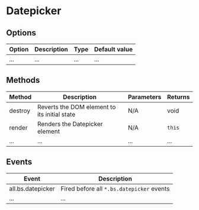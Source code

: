 # Datepicker

## Options

| Option | Description | Type | Default value |
| ------ | ----------- | ---- | ------------- |
| ... | ... | ... | ... |

## Methods

| Method | Description | Parameters | Returns |
| ------ | ----------- | ---------- | ------- |
| destroy | Reverts the DOM element to its initial state | N/A | void |
| render | Renders the Datepicker element | N/A | `this` |
| ... | ... | ... | ... |

## Events

| Event | Description |
| ----- | ----------- |
| all.bs.datepicker | Fired before all `*.bs.datepicker` events |
| ... | ... |
